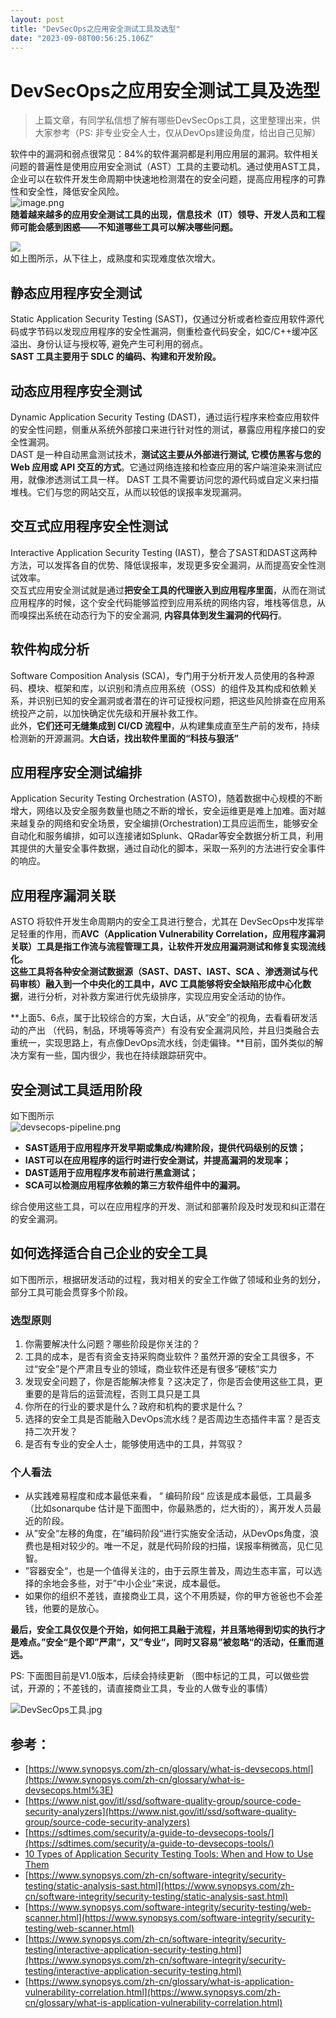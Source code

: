 ```yaml
---
layout: post
title: "DevSecOps之应用安全测试工具及选型"
date: "2023-09-08T00:56:25.106Z"
---
```

DevSecOps之应用安全测试工具及选型
=====================

> 上篇文章，有同学私信想了解有哪些DevSecOps工具，这里整理出来，供大家参考（PS: 非专业安全人士，仅从DevOps建设角度，给出自己见解）

软件中的漏洞和弱点很常见：84%的软件漏洞都是利用应用层的漏洞。软件相关问题的普遍性是使用应用安全测试（AST）工具的主要动机。通过使用AST工具，企业可以在软件开发生命周期中快速地检测潜在的安全问题，提高应用程序的可靠性和安全性，降低安全风险。  
![image.png](https://img2023.cnblogs.com/blog/108082/202309/108082-20230908004252023-1392506634.png)  
**随着越来越多的应用安全测试工具的出现，信息技术（IT）领导、开发人员和工程师可能会感到困惑——不知道哪些工具可以解决哪些问题。**

![](https://img2023.cnblogs.com/blog/108082/202309/108082-20230908004252291-1146435347.png)  
如上图所示，从下往上，成熟度和实现难度依次增大。  

静态应用程序安全测试
----------

Static Application Security Testing (SAST)，仅通过分析或者检查应用软件源代码或字节码以发现应用程序的安全性漏洞，侧重检查代码安全，如C/C++缓冲区溢出、身份认证与授权等, 避免产生可利用的弱点。  
**SAST 工具主要用于 SDLC 的编码、构建和开发阶段。**  

动态应用程序安全测试
----------

Dynamic Application Security Testing (DAST)，通过运行程序来检查应用软件的安全性问题，侧重从系统外部接口来进行针对性的测试，暴露应用程序接口的安全性漏洞。  
DAST 是一种自动黑盒测试技术，**测试这主要从外部进行测试, 它模仿黑客与您的 Web 应用或 API 交互的方式**。它通过网络连接和检查应用的客户端渲染来测试应用，就像渗透测试工具一样。 DAST 工具不需要访问您的源代码或自定义来扫描堆栈。它们与您的网站交互，从而以较低的误报率发现漏洞。  

交互式应用程序安全性测试
------------

Interactive Application Security Testing (IAST)，整合了SAST和DAST这两种方法，可以发挥各自的优势、降低误报率，发现更多安全漏洞，从而提高安全性测试效率。  
交互式应用安全测试就是通过**把安全工具的代理嵌入到应用程序里面**，从而在测试应用程序的时候，这个安全代码能够监控到应用系统的网络内容，堆栈等信息，从而嗅探出系统在动态行为下的安全漏洞, **内容具体到发生漏洞的代码行**。  

软件构成分析
------

Software Composition Analysis (SCA)，专门用于分析开发人员使用的各种源码、模块、框架和库，以识别和清点应用系统（OSS）的组件及其构成和依赖关系，并识别已知的安全漏洞或者潜在的许可证授权问题，把这些风险排查在应用系统投产之前，以加快确定优先级和开展补救工作。  
此外，**它们还可无缝集成到 CI/CD 流程中**，从构建集成直至生产前的发布，持续检测新的开源漏洞。**大白话，找出软件里面的“科技与狠活”**  

应用程序安全测试编排
----------

Application Security Testing Orchestration (ASTO)，随着数据中心规模的不断增大，网络以及安全服务数量也随之不断的增长，安全运维更是难上加难。面对越来越复杂的网络和安全场景，安全编排(Orchestration)工具应运而生，能够安全自动化和服务编排，如可以连接诸如Splunk、QRadar等安全数据分析工具，利用其提供的大量安全事件数据，通过自动化的脚本，采取一系列的方法进行安全事件的响应。  

应用程序漏洞关联
--------

ASTO 将软件开发生命周期内的安全工具进行整合，尤其在 DevSecOps中发挥举足轻重的作用，而**AVC（Application Vulnerability Correlation，应用程序漏洞关联）**工具是指工作流与流程管理工具，让软件开发应用漏洞测试和修复实现流线化。  
这些工具将各种安全测试数据源（SAST、DAST、IAST、SCA 、渗透测试与代码审核）融入到一个中央化的工具中，AVC 工具能够将安全缺陷形成**中心化数据**，进行分析，对补救方案进行优先级排序，实现应用安全活动的协作。

**上面5、6点，属于比较综合的方案，大白话，从“安全”的视角，去看看研发活动的产出 （代码，制品，环境等等资产）有没有安全漏洞风险，并且归类融合去重统一，实现思路上，有点像DevOps流水线，剑走偏锋。**目前，国外类似的解决方案有一些，国内很少，我也在持续跟踪研究中。  

安全测试工具适用阶段
----------

如下图所示  
![devsecops-pipeline.png](https://img2023.cnblogs.com/blog/108082/202309/108082-20230908004252122-788899001.png)

*   **SAST适用于应用程序开发早期或集成/构建阶段，提供代码级别的反馈；**
*   **IAST可以在应用程序的运行时进行安全测试，并提高漏洞的发现率；**
*   **DAST适用于应用程序发布前进行黑盒测试；**
*   **SCA可以检测应用程序依赖的第三方软件组件中的漏洞。**

综合使用这些工具，可以在应用程序的开发、测试和部署阶段及时发现和纠正潜在的安全漏洞。  

如何选择适合自己企业的安全工具
---------------

如下图所示，根据研发活动的过程，我对相关的安全工作做了领域和业务的划分，部分工具可能会贯穿多个阶段。  

### 选型原则

1.  你需要解决什么问题？哪些阶段是你关注的？
2.  工具的成本，是否有资金支持采购商业软件？虽然开源的安全工具很多，不过“安全”是个严肃且专业的领域，商业软件还是有很多“硬核”实力
3.  发现安全问题了，你是否能解决修复？这决定了，你是否会使用这些工具，更重要的是背后的运营流程，否则工具只是工具
4.  你所在的行业的要求是什么？政府和机构的要求是什么？
5.  选择的安全工具是否能融入DevOps流水线？是否周边生态插件丰富？是否支持二次开发？
6.  是否有专业的安全人士，能够使用选中的工具，并驾驭？  
    

### 个人看法

*   从实践难易程度和成本最低来看， “ 编码阶段“ 应该是成本最低，工具最多（比如sonarqube 估计是下面图中，你最熟悉的，烂大街的），离开发人员最近的阶段。
*   从”安全“左移的角度，在”编码阶段“进行实施安全活动，从DevOps角度，浪费也是相对较少的。唯一不足，就是代码阶段的扫描，误报率稍微高，见仁见智。
*   ”容器安全“，也是一个值得关注的，由于云原生普及，周边生态丰富，可以选择的余地会多些，对于”中小企业“来说，成本最低。
*   如果你的组织不差钱，直接商业工具，这个不用质疑，你的甲方爸爸也不会差钱，他要的是放心。

**最后，安全工具仅仅是个开始，如何把工具融于流程，并且落地得到切实的执行才是难点。”安全“是个即”严肃“，又”专业“，同时又容易”被忽略“的活动，任重而道远。**

PS: 下面图目前是V1.0版本，后续会持续更新 （图中标记的工具，可以做些尝试，开源的；不差钱的，请直接商业工具，专业的人做专业的事情）

![DevSecOps工具.jpg](https://img2023.cnblogs.com/blog/108082/202309/108082-20230908004252086-1910537832.jpg)  

参考：
---

*   [https://www.synopsys.com/zh-cn/glossary/what-is-devsecops.html](https://www.synopsys.com/zh-cn/glossary/what-is-devsecops.html%3E)
*   [https://www.nist.gov/itl/ssd/software-quality-group/source-code-security-analyzers](https://www.nist.gov/itl/ssd/software-quality-group/source-code-security-analyzers)
*   [https://sdtimes.com/security/a-guide-to-devsecops-tools/](https://sdtimes.com/security/a-guide-to-devsecops-tools/)
*   [10 Types of Application Security Testing Tools: When and How to Use Them](https://insights.sei.cmu.edu/blog/10-types-of-application-security-testing-tools-when-and-how-to-use-them/#:~:text=Different%20AST%20tools%20will%20have%20different%20findings%2C%20so,useful%20mainly%20for%20importing%20findings%20from%20other%20tools.)
*   [https://www.synopsys.com/zh-cn/software-integrity/security-testing/static-analysis-sast.html](https://www.synopsys.com/zh-cn/software-integrity/security-testing/static-analysis-sast.html)
*   [https://www.synopsys.com/software-integrity/security-testing/web-scanner.html](https://www.synopsys.com/software-integrity/security-testing/web-scanner.html)
*   [https://www.synopsys.com/zh-cn/software-integrity/security-testing/interactive-application-security-testing.html](https://www.synopsys.com/zh-cn/software-integrity/security-testing/interactive-application-security-testing.html)
*   [https://www.synopsys.com/zh-cn/glossary/what-is-application-vulnerability-correlation.html](https://www.synopsys.com/zh-cn/glossary/what-is-application-vulnerability-correlation.html)